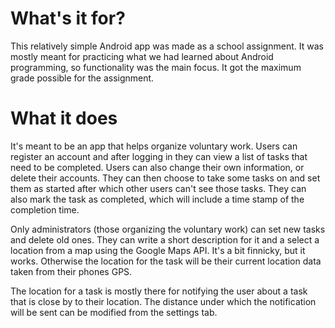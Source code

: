 # What's it for?
This relatively simple Android app was made as a school assignment. It was mostly meant for practicing what we had learned about Android programming, so functionality was the main focus.
It got the maximum grade possible for the assignment.

# What it does
<p>It's meant to be an app that helps organize voluntary work. Users can register an account and after logging in they can view a list of
tasks that need to be completed. Users can also change their own information, or delete their accounts.
They can then choose to take some tasks on and set them as started after which other users can't see
those tasks. They can also mark the task as completed, which will include a time stamp of the completion time.</p> 

<p>Only administrators (those organizing the voluntary work) can set new tasks and delete old ones. They can write a short description for it and a select a 
location from a map using the Google Maps API. It's a bit finnicky, but it works. Otherwise the location for the task will be their current
location data taken from their phones GPS. </p>

<p>The location for a task is mostly there for notifying the user about a task that is close by to their location. The distance under which the
notification will be sent can be modified from the settings tab.</p>




